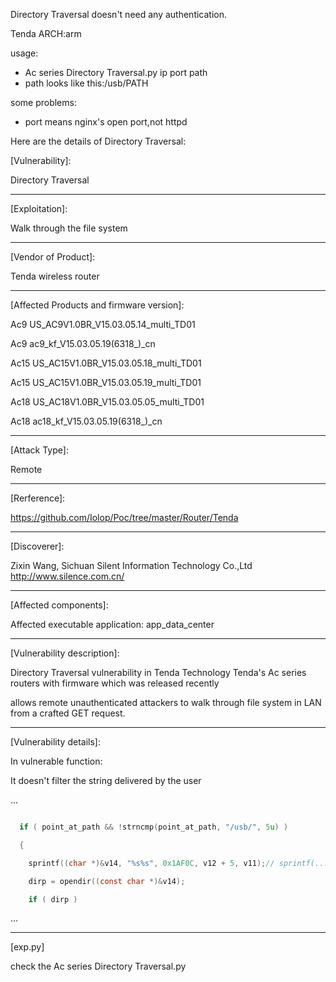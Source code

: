 Directory Traversal doesn't need any authentication.

Tenda ARCH:arm

usage: 

- Ac series Directory Traversal.py ip port path
- path looks like this:/usb/PATH

some problems: 

- port means nginx's open port,not httpd


Here are the details of Directory Traversal:

[Vulnerability]:

Directory Traversal

-----------------------------

[Exploitation]:

Walk through the file system

-----------------------------

[Vendor of Product]:

Tenda wireless router

-----------------------------

[Affected Products and firmware version]:

Ac9   US_AC9V1.0BR_V15.03.05.14_multi_TD01

Ac9   ac9_kf_V15.03.05.19(6318_)_cn

Ac15  US_AC15V1.0BR_V15.03.05.18_multi_TD01

Ac15  US_AC15V1.0BR_V15.03.05.19_multi_TD01

Ac18  US_AC18V1.0BR_V15.03.05.05_multi_TD01

Ac18  ac18_kf_V15.03.05.19(6318_)_cn

-----------------------------

[Attack Type]:

Remote

-----------------------------

[Rerference]:

https://github.com/Iolop/Poc/tree/master/Router/Tenda

-----------------------------

[Discoverer]:

Zixin Wang, Sichuan Silent Information Technology Co.,Ltd http://www.silence.com.cn/

-----------------------------

[Affected components]:

Affected executable application: app_data_center

-----------------------------

[Vulnerability description]:

Directory Traversal vulnerability in Tenda Technology Tenda's Ac series routers with firmware which was released recently 

allows remote unauthenticated attackers to walk through file system in LAN from a crafted GET request.

-----------------------------

[Vulnerability details]:

In vulnerable function:

It doesn't filter the string delivered by the user

...

```c

  if ( point_at_path && !strncmp(point_at_path, "/usb/", 5u) )

  {

    sprintf((char *)&v14, "%s%s", 0x1AF0C, v12 + 5, v11);// sprintf(..../var/etc/upan,point_at_path)

    dirp = opendir((const char *)&v14);

    if ( dirp )

```

...

-----------------------------

[exp.py]

check the Ac series Directory Traversal.py



